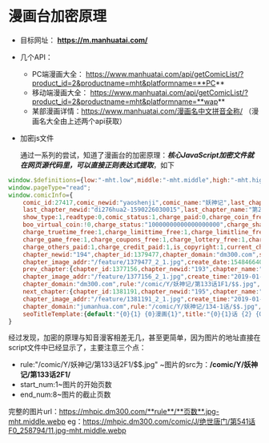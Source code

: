 # 漫画台加密原理

- 目标网址： **https://m.manhuatai.com/**

- 几个API：
   + PC端漫画大全： https://www.manhuatai.com/api/getComicList/?product_id=2&productname=mht&platformname=**PC**
   + 移动端漫画大全： https://www.manhuatai.com/api/getComicList/?product_id=2&productname=mht&platformname=**wap**
   + 某部漫画详情：https://www.manhuatai.com/漫画名中文拼音全称/ （漫画名大全由上述两个api获取）
   
- 加密js文件

   通过一系列的尝试，知道了漫画台的加密原理：***核心JavaScript加密文件就在网页源代码里，可以直接正则表达式提取***，如下

```javascript
window.$definitions={low:"-mht.low",middle:"-mht.middle",high:"-mht.high"};
window.pageType="read";
window.comicInfo={
    comic_id:27417,comic_newid:"yaoshenji",comic_name:"妖神记",last_chapter_id:"1724950",
    last_chapter_newid:"di276hua2-1590226030015",last_chapter_name:"第276话2 黑炎淬炼",
    show_type:1,readtype:0,comic_status:1,charge_paid:0,charge_coin_free:1,update_time:159022603e4,
    boo_virtual_coin:!0,charge_status:"10000000000000000000",charge_share_free:1,charge_advertise_free:1,
    charge_truetime_free:1,charge_limittime_free:1,charge_limitline_free:1,charge_vip_free:1,charge_spread_free:1,
    charge_game_free:1,charge_coupons_free:1,charge_lottery_free:1,charge_limittime_paid:1,charge_limitline_paid:1,
    charge_others_paid:1,charge_credit_paid:1,is_copyright:1,current_chapter:{chapter_name:"第133话2 不错的年轻人",
    chapter_newid:"194",chapter_id:1379477,chapter_domain:"dm300.com",start_num:1,end_num:8,price:0,
    chapter_image_addr:"/feature/1379477_2_1.jpg",create_date:1548466403710,rule:"/comic/Y/妖神记/第133话2F1/$$.jpg"},
    prev_chapter:{chapter_id:1377156,chapter_newid:"193",chapter_name:"第133话1 不错的年轻人",price:0,
    chapter_image_addr:"/feature/1377156_2_1.jpg",create_time:"2019-01-26T01:33:23.733Z",topic_copyright:"",
    chapter_domain:"dm300.com",rule:"/comic/Y/妖神记/第133话1F1/$$.jpg",start_num:1,end_num:9,create_date:1548466403710},
    next_chapter:{chapter_id:1381191,chapter_newid:"195",chapter_name:"第134话1 支援到达",price:0,
    chapter_image_addr:"/feature/1381191_2_1.jpg",create_time:"2019-01-26T01:33:23.697Z",topic_copyright:"",
    chapter_domain:"jumanhua.com",rule:"/comic/Y/妖神记/134-1话/$$.jpg",start_num:1,end_num:9,create_date:1548466403710},
    seoTitleTemplate:{default:"{0}{1} {0}漫画{1}",title:"{0}{1}话 {2} {0}漫画{1}话 {2} {0}{1}回 {2} 漫画台"}
}
```

经过发现，加密的原理与知音漫客相差无几，甚至更简单，因为图片的地址直接在script文件中已经显示了，主要注意三个点：
+ rule:"/comic/Y/妖神记/第133话2F1/$$.jpg" ~图片的src为：**/comic/Y/妖神记/第133话2F1/**
+ start_num:1~图片的开始页数
+ end_num:8~图片的截止页数

完整的图片url：https://mhpic.dm300.com/**rule**/**页数**.jpg-mht.middle.webp
eg：https://mhpic.dm300.com/comic/J/绝世唐门/第541话F0_258794/11.jpg-mht.middle.webp


